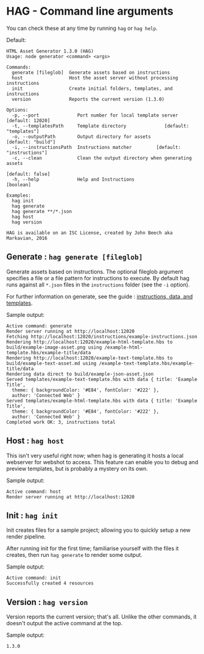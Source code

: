 # HAG - Command line arguments

You can check these at any time by running `hag` or `hag help`.

Default:
```
HTML Asset Generator 1.3.0 (HAG)
Usage: node generator <command> <args>

Commands:
  generate [fileglob]  Generate assets based on instructions
  host                 Host the asset server without processing instructions
  init                 Create initial folders, templates, and instructions
  version              Reports the current version (1.3.0)

Options:
  -p, --port              Port number for local template server [default: 12020]
  -t, --templatesPath     Template directory              [default: "templates"]
  -o, --outputPath        Output directory for assets         [default: "build"]
  -i, --instructionsPath  Instructions matcher         [default: "instructions"]
  -c, --clean             Clean the output directory when generating assets
                                                                [default: false]
  -h, --help              Help and Instructions                        [boolean]

Examples:
  hag init
  hag generate
  hag generate **/*.json
  hag host
  hag version

HAG is available on an ISC License, created by John Beech aka Markavian, 2016
```

## Generate : `hag generate [fileglob]`

Generate assets based on instructions. The optional fileglob argument specifies a file or a file pattern for instructions to execute. By default hag runs against all `*.json` files in the `instructions` folder (see the `-i` option).

For further information on generate, see the guide : [instructions, data, and templates](instructions-data-templates.md).

Sample output:

```
Active command: generate
Render server running at http://localhost:12020
Fetching http://localhost:12020/instructions/example-instructions.json
Rendering http://localhost:12020/example-html-template.hbs to build/example-image-asset.png using /example-html-template.hbs/example-title/data
Rendering http://localhost:12020/example-text-template.hbs to build/example-text-asset.md using /example-text-template.hbs/example-title/data
Rendering data direct to build/example-json-asset.json
Served templates/example-text-template.hbs with data { title: 'Example Title',
  theme: { backgroundColor: '#E84', fontColor: '#222' },
  author: 'Connected Web' }
Served templates/example-html-template.hbs with data { title: 'Example Title',
  theme: { backgroundColor: '#E84', fontColor: '#222' },
  author: 'Connected Web' }
Completed work OK: 3, instructions total
```

## Host : `hag host`

This isn't very useful right now; when hag is generating it hosts a local webserver for webshot to access. This feature can enable you to debug and preview templates, but is probably a mystery on its own.

Sample output:
```
Active command: host
Render server running at http://localhost:12020
```

## Init : `hag init`

Init creates files for a sample project; allowing you to quickly setup a new render pipeline.

After running init for the first time; familiarise yourself with the files it creates, then run `hag generate` to render some output.

Sample output:
```
Active command: init
Successfully created 4 resources
```

## Version : `hag version`

Version reports the current version; that's all. Unlike the other commands, it doesn't output the active command at the top.

Sample output:
```
1.3.0
```
